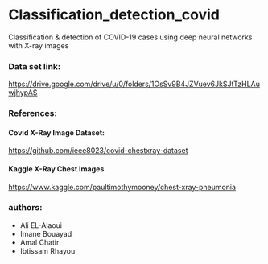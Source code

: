 # Classification_detection_covid
Classification &amp; detection of COVID-19 cases using deep neural networks with X-ray images
### Data set link:
https://drive.google.com/drive/u/0/folders/1OsSv9B4JZVuev6JkSJtTzHLAuwjhypAS
###  References:
#### Covid X-Ray Image Dataset:
https://github.com/ieee8023/covid-chestxray-dataset
#### Kaggle X-Ray Chest Images
https://www.kaggle.com/paultimothymooney/chest-xray-pneumonia
### authors:
* Ali EL-Alaoui
* Imane Bouayad
* Amal Chatir
* Ibtissam Rhayou

